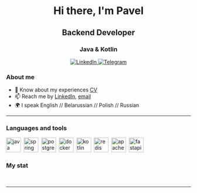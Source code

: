 <div id="header" align="center">
    <h1>Hi there, I'm  Pavel </h1>
    <h2>Backend Developer</h3>
    <h3>Java & Kotlin</h3>
</div>

<div id="socials" align="center">
    <a href="https://www.linkedin.com/in/pavel-naibich/">
    <img src="https://img.shields.io/badge/LinkedIn-blue?style=for-the-badge&logo=linkedin&logoColor=white" alt="LinkedIn"/>
  </a>
  <a href="https://t.me/piwlik">
    <img src="https://img.shields.io/badge/Telegram-blue?style=for-the-badge&logo=telegram&logoColor=white" alt="Telegram"/>
  </a>
</div>

### About me
- 📄 Know about my experiences [CV](https://drive.google.com/file/d/1aZZ1d692c4xkAkfttk3zjFfecu0nAybL/view?usp=sharing)
- 📫 Reach me by [LinkedIn](https://www.linkedin.com/in/pavel-naibich/), [email](mailto:naibichpavel5323@yandex.by)
- 🌍 I speak English // Belarussian // Polish // Russian
---

### Languages and tools

<img src="https://cdn.jsdelivr.net/gh/devicons/devicon/icons/java/java-original.svg" title="java" width="40" height="40"/>&nbsp;
<img src="https://cdn.jsdelivr.net/gh/devicons/devicon/icons/spring/spring-original.svg" title="spring" width="40" height="40"/>&nbsp;
<img src="https://cdn.jsdelivr.net/gh/devicons/devicon/icons/postgresql/postgresql-original.svg" title="postgresql" width="40" height="40"/>&nbsp;
<img src="https://cdn.jsdelivr.net/gh/devicons/devicon/icons/docker/docker-original.svg" title="docker" width="40" height="40"/>&nbsp;
<img src="https://cdn.jsdelivr.net/gh/devicons/devicon/icons/kotlin/kotlin-original.svg" title="kotlin" width="40" height="40"/>&nbsp;
<img src="https://cdn.jsdelivr.net/gh/devicons/devicon/icons/redis/redis-original.svg" title="redis" width="40" height="40"/>&nbsp;
<img src="https://cdn.jsdelivr.net/gh/devicons/devicon/icons/apachekafka/apachekafka-original.svg" title="apachekafka" width="40" height="40"/>&nbsp;
<img src="https://cdn.jsdelivr.net/gh/devicons/devicon/icons/fastapi/fastapi-original.svg" title="fastapi" width="40" height="40"/>&nbsp;


### My stat

<div id="stat" align="center">
    <img src="https://github-profile-summary-cards.vercel.app/api/cards/profile-details?username=Snarap1&theme=github_dark" alt=""/>
    <img src="https://github-profile-summary-cards.vercel.app/api/cards/most-commit-language?username=Snarap1&theme=github_dark" alt=""/>
     <img src="https://github-profile-summary-cards.vercel.app/api/cards/stats?username=Snarap1&theme=github_dark" alt=""/>
</div>

---
